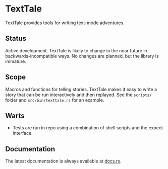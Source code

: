 TextTale
========

TextTale provides tools for writing text-mode adventures.

Status
------

Active development.  TextTale is likely to change in the near future in backwards-incompatible ways.  No changes are
planned, but the library is immature.

Scope
-----

Macros and functions for telling stories.  TextTale makes it easy to write a story that can be run interactively and
then replayed.  See the `scripts/` folder and `src/bin/texttale.rs` for an example.

Warts
-----

- Tests are run in repo using a combination of shell scripts and the expect interface.

Documentation
-------------

The latest documentation is always available at [docs.rs](https://docs.rs/texttale/latest/texttale/).

